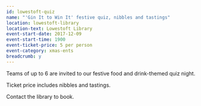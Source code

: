 ```yaml
---
id: lowestoft-quiz
name: "'Gin It to Win It' festive quiz, nibbles and tastings"
location: lowestoft-library
location-text: Lowestoft Library
event-start-date: 2017-12-09
event-start-time: 1900
event-ticket-price: 5 per person
event-category: xmas-ents
breadcrumb: y
---
```


Teams of up to 6 are invited to our festive food and drink-themed quiz night.

Ticket price includes nibbles and tastings.

Contact the library to book.
